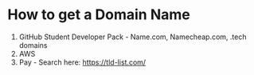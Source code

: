 # How to get a Domain Name

1. GitHub Student Developer Pack - Name.com, Namecheap.com, .tech domains
2. AWS
3. Pay - Search here: https://tld-list.com/

